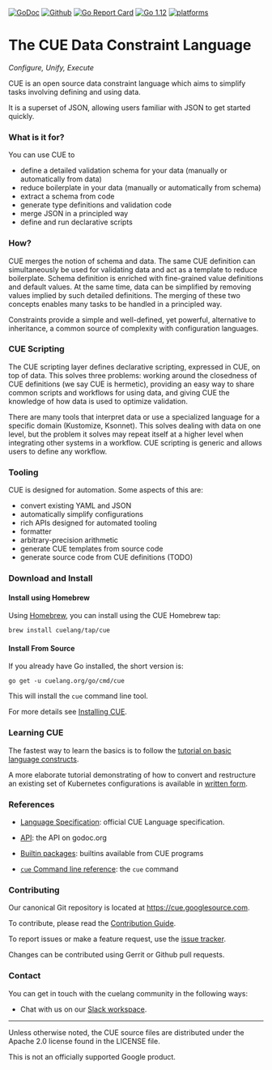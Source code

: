 <!--
 Copyright 2018 The CUE Authors

 Licensed under the Apache License, Version 2.0 (the "License");
 you may not use this file except in compliance with the License.
 You may obtain a copy of the License at

     http://www.apache.org/licenses/LICENSE-2.0

 Unless required by applicable law or agreed to in writing, software
 distributed under the License is distributed on an "AS IS" BASIS,
 WITHOUT WARRANTIES OR CONDITIONS OF ANY KIND, either express or implied.
 See the License for the specific language governing permissions and
 limitations under the License.
-->
[![GoDoc](https://godoc.org/cuelang.org/go?status.svg)](https://godoc.org/cuelang.org/go)
[![Github](https://github.com/cuelang/cue/workflows/Test/badge.svg)](https://github.com/cuelang/cue/actions)
[![Go Report Card](https://goreportcard.com/badge/github.com/cuelang/cue)](https://goreportcard.com/report/github.com/cuelang/cue)
[![Go 1.12](https://img.shields.io/badge/go-1.12-9cf.svg)](https://golang.org/dl/)
[![platforms](https://img.shields.io/badge/platforms-linux|windows|macos-inactive.svg)]()


# The CUE Data Constraint Language

_Configure, Unify, Execute_

CUE is an open source data constraint language which aims
to simplify tasks involving defining and using data.

It is a superset of JSON,
allowing users familiar with JSON to get started quickly.


### What is it for?

You can use CUE to

- define a detailed validation schema for your data (manually or automatically from data)
- reduce boilerplate in your data (manually or automatically from schema)
- extract a schema from code
- generate type definitions and validation code
- merge JSON in a principled way
- define and run declarative scripts


### How?

CUE merges the notion of schema and data.
The same CUE definition can simultaneously be used for validating data
and act as a template to reduce boilerplate.
Schema definition is enriched with fine-grained value definitions
and default values.
At the same time,
data can be simplified by removing values implied by such detailed definitions.
The merging of these two concepts enables
many tasks to be handled in a principled way.


Constraints provide a simple and well-defined, yet powerful, alternative
to inheritance,
a common source of complexity with configuration languages.


### CUE Scripting

The CUE scripting layer defines declarative scripting, expressed in CUE,
on top of data.
This solves three problems:
working around the closedness of CUE definitions (we say CUE is hermetic),
providing an easy way to share common scripts and workflows for using data,
and giving CUE the knowledge of how data is used to optimize validation.

There are many tools that interpret data or use a specialized language for
a specific domain (Kustomize, Ksonnet).
This solves dealing with data on one level, but the problem it solves may repeat
itself at a higher level when integrating other systems in a workflow.
CUE scripting is generic and allows users to define any workflow.


### Tooling

CUE is designed for automation.
Some aspects of this are:

- convert existing YAML and JSON
- automatically simplify configurations
- rich APIs designed for automated tooling
- formatter
- arbitrary-precision arithmetic
- generate CUE templates from source code
- generate source code from CUE definitions (TODO)


### Download and Install

#### Install using Homebrew

Using [Homebrew](https://brew.sh), you can install using the CUE Homebrew tap:

`brew install cuelang/tap/cue`

#### Install From Source

If you already have Go installed, the short version is:

```
go get -u cuelang.org/go/cmd/cue
```

This will install the `cue` command line tool.

For more details see [Installing CUE](./doc/install.md).


### Learning CUE

The fastest way to learn the basics is to follow the
[tutorial on basic language constructs](./doc/tutorial/basics/Readme.md).

A more elaborate tutorial demonstrating of how to convert and restructure
an existing set of Kubernetes configurations is available in
[written form](./doc/tutorial/kubernetes/README.md).

### References

- [Language Specification](./doc/ref/spec.md): official CUE Language specification.

- [API](https://godoc.org/cuelang.org/go/cue): the API on godoc.org

- [Builtin packages](https://godoc.org/cuelang.org/go/pkg): builtins available from CUE programs

- [`cue` Command line reference](./doc/cmd/cue.md): the `cue` command


### Contributing

Our canonical Git repository is located at https://cue.googlesource.com.

To contribute, please read the [Contribution Guide](./doc/contribute.md).

To report issues or make a feature request, use the
[issue tracker](https://github.com/cuelang/cue/issues).

Changes can be contributed using Gerrit or Github pull requests.


### Contact

You can get in touch with the cuelang community in the following ways:

- Chat with us on our
  [Slack workspace](https://join.slack.com/t/cuelang/shared_invite/enQtNzQwODc3NzYzNTA0LTAxNWQwZGU2YWFiOWFiOWQ4MjVjNGQ2ZTNlMmIxODc4MDVjMDg5YmIyOTMyMjQ2MTkzMTU5ZjA1OGE0OGE1NmE).


---

Unless otherwise noted, the CUE source files are distributed
under the Apache 2.0 license found in the LICENSE file.

This is not an officially supported Google product.

